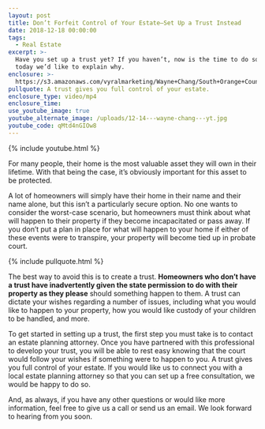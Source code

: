 ```yaml
---
layout: post
title: Don’t Forfeit Control of Your Estate—Set Up a Trust Instead
date: 2018-12-18 00:00:00
tags:
  - Real Estate
excerpt: >-
  Have you set up a trust yet? If you haven’t, now is the time to do so and
  today we’d like to explain why.
enclosure: >-
  https://s3.amazonaws.com/vyralmarketing/Wayne+Chang/South+Orange+County+Real+Estate-+Dont+Forfeit+Control+of+Your+EstateSet+Up+a+Trust+Instead.mp4
pullquote: A trust gives you full control of your estate.
enclosure_type: video/mp4
enclosure_time:
use_youtube_image: true
youtube_alternate_image: /uploads/12-14---wayne-chang---yt.jpg
youtube_code: qMtd4nGIOw8
---
```


{% include youtube.html %}

For many people, their home is the most valuable asset they will own in their lifetime. With that being the case, it’s obviously important for this asset to be protected.

A lot of homeowners will simply have their home in their name and their name alone, but this isn’t a particularly secure option. No one wants to consider the worst-case scenario, but homeowners must think about what will happen to their property if they become incapacitated or pass away. If you don’t put a plan in place for what will happen to your home if either of these events were to transpire, your property will become tied up in probate court.

{% include pullquote.html %}

The best way to avoid this is to create a trust. **Homeowners who don’t have a trust have inadvertently given the state permission to do with their property as they please** should something happen to them. A trust can dictate your wishes regarding a number of issues, including what you would like to happen to your property, how you would like custody of your children to be handled, and more.

To get started in setting up a trust, the first step you must take is to contact an estate planning attorney. Once you have partnered with this professional to develop your trust, you will be able to rest easy knowing that the court would follow your wishes if something were to happen to you. A trust gives you full control of your estate. If you would like us to connect you with a local estate planning attorney so that you can set up a free consultation, we would be happy to do so.

And, as always, if you have any other questions or would like more information, feel free to give us a call or send us an email. We look forward to hearing from you soon.